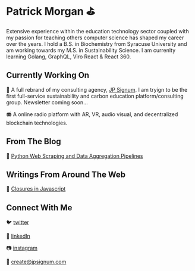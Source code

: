 # Patrick Morgan :golf:

Extensive experience within the education technology sector coupled with my passion for teaching others computer science has shaped my career over the years. I hold a B.S. in Biochemistry from Syracuse University and am working towards my M.S. in Sustainability Science. I am currenlty learning Golang, GraphQL, Viro React & React 360.

## Currently Working On 

:construction: A full rebrand of my consulting agency, [JP Signum](https://www.jpsignum.com). I am tryign to be the first full-service sustainability and carbon education platform/consulting group. Newsletter coming soon... 

:radio: A online radio platform with AR, VR, audio visual, and decentralized blockchain technologies.

## From The Blog

:snake: [Python Web Scraping and Data Aggregation Pipelines](https://www.jpsignum.com/blog/5c6ba462f909a641d754fe79)

## Writings From Around The Web

:book: [Closures in Javascript](https://gist.github.com/jp-signum/286e0d618936661b9638ef0eec58f755)

## Connect With Me

:bird: [twitter](https://twitter.com/jp_Signum)

:link: [linkedIn](https://www.linkedin.com/in/pjmorgan)

:camera: [instagram](https://www.instagram.com/jp_signum)

:email: create@jpsignum.com
